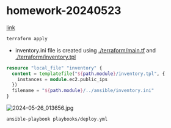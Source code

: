 # homework-20240523
[link](https://gitlab.com/dan-it/groups/devops2/homework/-/blob/main/homework-20240526.md)

```bash
terraform apply
```

- inventory.ini file is created using [./terraform/main.tf]()  and [./terraform/inventory.tpl]() 

```tf
resource "local_file" "inventory" {
  content = templatefile("${path.module}/inventory.tpl", {
    instances = module.ec2.public_ips
  })
  filename = "${path.module}/../ansible/inventory.ini"
}
```

![2024-05-26_013656.jpg](screenshots%2F2024-05-26_013656.jpg)

```bash
ansible-playbook playbooks/deploy.yml
```